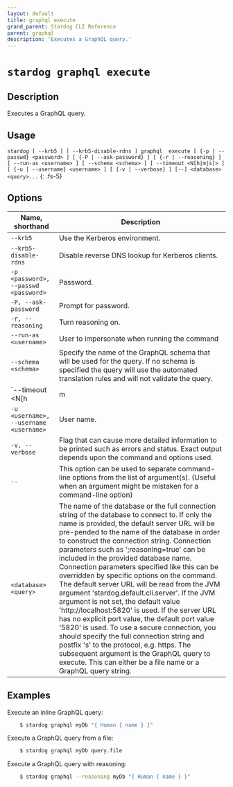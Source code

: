 ```yaml
---
layout: default
title: graphql execute
grand_parent: Stardog CLI Reference
parent: graphql
description: 'Executes a GraphQL query.'
---
```


#  `stardog graphql execute` 
## Description
Executes a GraphQL query.<br>
## Usage
`stardog [ --krb5 ] [ --krb5-disable-rdns ] graphql  execute [ {-p | --passwd} <password> ] [ {-P | --ask-password} ] [ {-r | --reasoning} ] [ --run-as <username> ] [ --schema <schema> ] [ --timeout <N[h|m|s]> ] [ {-u | --username} <username> ] [ {-v | --verbose} ] [--] <database> <query>...`
{: .fs-5}
## Options

Name, shorthand | Description 
---|---
`--krb5` | Use the Kerberos environment.
`--krb5-disable-rdns` | Disable reverse DNS lookup for Kerberos clients.
`-p <password>, --passwd <password>` | Password.
`-P, --ask-password` | Prompt for password.
`-r, --reasoning` | Turn reasoning on.
`--run-as <username>` | User to impersonate when running the command
`--schema <schema>` | Specify the name of the GraphQL schema that will be used for the query. If no schema is specified the query will use the automated translation rules and will not validate the query.
`--timeout <N[h|m|s]>` | Timeout for the query in ms. An optional time unit can be specified by the suffix 'h' (for hours), 'm' (for minutes), or 's' (for seconds). Timeout value of 0 results in no timeout
`-u <username>, --username <username>` | User name.
`-v, --verbose` | Flag that can cause more detailed information to be printed such as errors and status. Exact output depends upon the command and options used.
`--` | This option can be used to separate command-line options from the list of argument(s). (Useful when an argument might be mistaken for a command-line option)
`<database> <query>` | The name of the database or the full connection string of the database to connect to. If only the name is provided, the default server URL will be pre-pended to the name of the database in order to construct the connection string. Connection parameters such as ';reasoning=true' can be included in the provided database name. Connection parameters specified like this can be overridden by specific options on the command. The default server URL will be read from the JVM argument 'stardog.default.cli.server'. If the JVM argument is not set, the default value 'http://localhost:5820' is used. If the server URL has no explicit port value, the default port value '5820' is used.  To use a secure connection, you should specify the full connection string and postfix 's' to the protocol, e.g. https. The subsequent argument is the GraphQL query to execute. This can either be a file name or a GraphQL query string.

## Examples
Execute an inline GraphQL query:
```bash
    $ stardog graphql myDb "{ Human { name } }"
```
Execute a GraphQL query from a file:
```bash
    $ stardog graphql myDb query.file
```
Execute a GraphQL query with reasoning:
```bash
    $ stardog graphql --reasoning myDb "{ Human { name } }"
```

